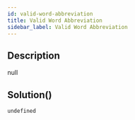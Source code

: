 ```yaml
---
id: valid-word-abbreviation
title: Valid Word Abbreviation
sidebar_label: Valid Word Abbreviation
---
```

## Description
<div class="description">
null
</div>

## Solution()
```
undefined
```